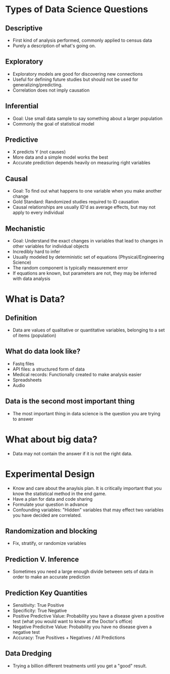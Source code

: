 # Types of Data Science Questions
## Descriptive
* First kind of analysis performed, commonly applied to census data
* Purely a description of what's going on.

## Exploratory
* Exploratory models are good for discovering new connections
* Useful for defining future studies but should not be used for generalizing/predicting.
* Correlation does not imply causation

## Inferential
* Goal: Use small data sample to say something about a larger population
* Commonly the goal of statistical model

## Predictive
* X predicts Y (not causes)
* More data and a simple model works the best
* Accurate prediction depends heavily on measuring right variables

## Causal
* Goal: To find out what happens to one variable when you make another change
* Gold Standard: Randomized studies required to ID causation
* Causal relationships are usually ID'd as average effects, but may not apply to every individual

## Mechanistic
* Goal: Understand the exact changes in variables that lead to changes in other variables for individual objects
* Incredibly hard to infer
* Usually modeled by deterministic set of equations (Physical/Engineering Science)
* The random component is typically measurement error
* If equations are known, but parameters are not, they may be inferred with data analysis

# What is Data?
## Definition
* Data are values of qualitative or quantitative variables, belonging to a set of items (population)

## What do data look like?
* Fastq files
* API files: a structured form of data
* Medical records: Functionally created to make analysis easier
* Spreadsheets
* Audio

## Data is the second most important thing
* The most important thing in data science is the question you are trying to answer

# What about big data?
* Data may not contain the answer if it is not the right data.

# Experimental Design
* Know and care about the anaylsis plan. It is critically important that you know the statistical method in the end game.
* Have a plan for data and code sharing
* Formulate your question in advance
* Confounding variables: "Hidden" variables that may effect two variables you have decided are correlated.

## Randomization and blocking
* Fix, stratify, or randomize variables

## Prediction V. Inference
* Sometimes you need a large enough divide between sets of data in order to make an accurate prediction

## Prediction Key Quantities
* Sensitivity: True Positive
* Specificity: True Negative
* Positive Predictive Value: Probability you have a disease given a positive test (what you would want to know at the Doctor's office)
* Negative Predicitve Value: Probability you have no disease given a negative test
* Accuracy: True Positives + Negatives / All Predictions

## Data Dredging
* Trying a billion different treatments until you get a "good" result.
